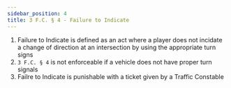 ```yaml
---
sidebar_position: 4
title: 3 F.C. § 4 - Failure to Indicate
---
```


<ol>
	<li>Failure to Indicate is defined as an act where a player does not incidate a change of direction at an intersection by using the appropriate turn signs</li>
	<li><code>3 F.C. § 4</code> is not enforceable if a vehicle does not have proper turn signals</li>
	<li>Failre to Indicate is punishable with a ticket given by a Traffic Constable</li>
</ol>